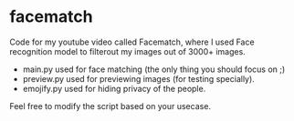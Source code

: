 # facematch
Code for my youtube video called Facematch, where I used Face recognition model to filterout my images out of 3000+ images.

- main.py used for face matching (the only thing you should focus on ;)
- preview.py used for previewing images (for testing specially).
- emojify.py used for hiding privacy of the people.

Feel free to modify the script based on your usecase.
